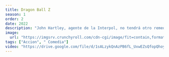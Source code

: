 ```yaml
---
title: Dragon Ball Z
season: 1
order: 2
date: 2022
description: "John Hartley, agente de la Interpol, no tendrá otro remedio  todos los tiempos, Nolan Booth, para capturar a la ladrona de arte más buscada del presente: la seductora y peligrosa Sarah Black."
image:
  url: "https://imgsrv.crunchyroll.com/cdn-cgi/image/fit=contain,format=auto,quality=85,width=480,height=720/catalog/crunchyroll/35e4ac6339f5fdcc164160a5755790cd.jpg"
tags: ["Accion", " Comedia"]
video: "https://drive.google.com/file/d/1sALzykQnAzPB6fL_UxwEZsQfopQhoygI/preview"
---
```

